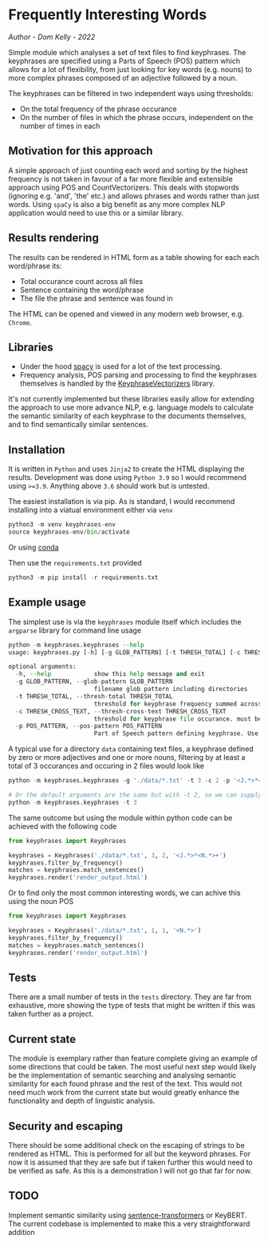 # Frequently Interesting Words

_Author - Dom Kelly - 2022_

Simple module which analyses a set of text files to find keyphrases. The keyphrases are specified using a Parts of Speech (POS) pattern which allows for a lot of flexibility, from just looking for key words (e.g. nouns) to more complex phrases composed of an adjective followed by a noun.

The keyphrases can be filtered in two independent ways using thresholds:

- On the total frequency of the phrase occurance
- On the number of files in which the phrase occurs, independent on the number of times in each

## Motivation for this approach

A simple approach of just counting each word and sorting by the highest frequency is not taken in favour of a far more flexible and extensible approach using POS and CountVectorizers. This deals with stopwords (ignoring e.g. 'and', 'the' etc.) and allows phrases and words rather than just words. Using `spaCy` is also a big benefit as any more complex NLP application would need to use this or a similar library.

## Results rendering

The results can be rendered in HTML form as a table showing for each each word/phrase its:

- Total occurance count across all files
- Sentence containing the word/phrase
- The file the phrase and sentence was found in

The HTML can be opened and viewed in any modern web browser, e.g. `Chrome`.

## Libraries

- Under the hood [spacy](https://spacy.io) is used for a lot of the text processing.
- Frequency analysis, POS parsing and processing to find the keyphrases themselves is handled by the [KeyphraseVectorizers](https://github.com/TimSchopf/KeyphraseVectorizers) library.

It's not currently implemented but these libraries easily allow for extending the approach to use more advance NLP, e.g. language models to calculate the semantic similarity of each keyphrase to the documents themselves, and to find semantically similar sentences.

## Installation

It is written in `Python` and uses `Jinja2` to create the HTML displaying the results. Development was done using `Python 3.9` so I would recommend using `>=3.9`. Anything above `3.6` should work but is untested.

The easiest installation is via pip. As is standard, I would recommend installing into a viatual environment either via `venv`

```python
python3 -m venv keyphrases-env
source keyphrases-env/bin/activate
```

Or using [conda](https://docs.conda.io/projects/conda/en/latest/user-guide/tasks/manage-environments.html)

Then use the `requirements.txt` provided

```python
python3 -m pip install -r requirements.txt
```

## Example usage

The simplest use is via the `keyphrases` module itself which includes the `argparse` library for command line usage

```python
python -m keyphrases.keyphrases --help
usage: keyphrases.py [-h] [-g GLOB_PATTERN] [-t THRESH_TOTAL] [-c THRESH_CROSS_TEXT] [-p POS_PATTERN]

optional arguments:
  -h, --help            show this help message and exit
  -g GLOB_PATTERN, --glob-pattern GLOB_PATTERN
                        filename glob pattern including directories
  -t THRESH_TOTAL, --thresh-total THRESH_TOTAL
                        threshold for keyphrase frequency summed across all texts
  -c THRESH_CROSS_TEXT, --thresh-cross-text THRESH_CROSS_TEXT
                        threshold for keyphrase file occurance. must be found once or more in this many files
  -p POS_PATTERN, --pos-pattern POS_PATTERN
                        Part of Speech pattern defining keyphrase. Use `<N.*>` for a single noun
```

A typical use for a directory `data` containing text files, a keyphrase defined by zero or more adjectives and one or more nouns, filtering by at least a total of 3 occurances and occuring in 2 files would look like

```python
python -m keyphrases.keyphrases -g './data/*.txt' -t 3 -c 2 -p '<J.*>*<N.*>+'

# Or the default arguments are the same but with -t 2, so we can supply just that
python -m keyphrases.keyphrases -t 3

```

The same outcome but using the module within python code can be achieved with the following code

```python
from keyphrases import Keyphrases

keyphrases = Keyphrases('./data/*.txt', 3, 2, '<J.*>*<N.*>+')
keyphrases.filter_by_frequency()
matches = keyphrases.match_sentences()
keyphrases.render('render_output.html')
```

Or to find only the most common interesting words, we can achive this using the noun POS

```python
from keyphrases import Keyphrases

keyphrases = Keyphrases('./data/*.txt', 1, 1, '<N.*>')
keyphrases.filter_by_frequency()
matches = keyphrases.match_sentences()
keyphrases.render('render_output.html')
```

## Tests

There are a small number of tests in the `tests` directory. They are far from exhaustive, more showing the type of tests that might be written if this was taken further as a project.

## Current state

The module is exemplary rather than feature complete giving an example of some directions that could be taken. The most useful next step would likely be the implementation of semantic searching and analysing semantic similarity for each found phrase and the rest of the text. This would not need much work from the current state but would greatly enhance the functionality and depth of linguistic analysis.

## Security and escaping

There should be some additional check on the escaping of strings to be rendered as HTML. This is performed for all but the keyword phrases. For now it is assumed that they are safe but if taken further this would need to be verified as safe. As this is a demonstration I will not go that far for now.

## TODO
Implement semantic similarity using [sentence-transformers](https://sbert.net) or KeyBERT. The current codebase is implemented to make this a very straightforward addition 
